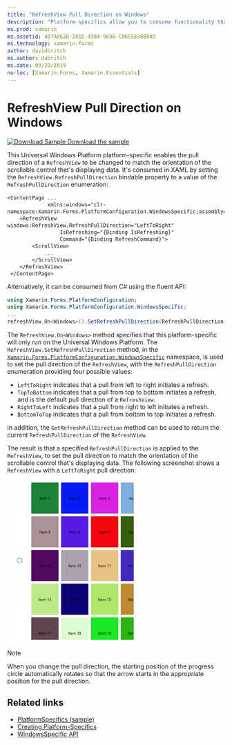 ```yaml
---
title: "RefreshView Pull Direction on Windows"
description: "Platform-specifics allow you to consume functionality that's only available on a specific platform, without implementing custom renderers or effects. This article explains how to consume the Windows platform-specific that enables the pull direction of a RefreshView to be changed."
ms.prod: xamarin
ms.assetid: 407A862B-281E-4384-9696-C0655830B84D
ms.technology: xamarin-forms
author: davidbritch
ms.author: dabritch
ms.date: 09/20/2019
no-loc: [Xamarin.Forms, Xamarin.Essentials]
---
```


# RefreshView Pull Direction on Windows

[![Download Sample](~/media/shared/download.png) Download the sample](https://docs.microsoft.com/samples/xamarin/xamarin-forms-samples/userinterface-platformspecifics)

This Universal Windows Platform platform-specific enables the pull direction of a `RefreshView` to be changed to match the orientation of the scrollable control that's displaying data. It's consumed in XAML by setting the `RefreshView.RefreshPullDirection` bindable property to a value of the `RefreshPullDirection` enumeration:

```xaml
<ContentPage ...
             xmlns:windows="clr-namespace:Xamarin.Forms.PlatformConfiguration.WindowsSpecific;assembly=Xamarin.Forms.Core">
    <RefreshView windows:RefreshView.RefreshPullDirection="LeftToRight"
                 IsRefreshing="{Binding IsRefreshing}"
                 Command="{Binding RefreshCommand}">
        <ScrollView>
            ...
        </ScrollView>
    </RefreshView>
 </ContentPage>
```

Alternatively, it can be consumed from C# using the fluent API:

```csharp
using Xamarin.Forms.PlatformConfiguration;
using Xamarin.Forms.PlatformConfiguration.WindowsSpecific;
...
refreshView.On<Windows>().SetRefreshPullDirection(RefreshPullDirection.LeftToRight);
```

The `RefreshView.On<Windows>` method specifies that this platform-specific will only run on the Universal Windows Platform. The `RefreshView.SetRefreshPullDirection` method, in the [`Xamarin.Forms.PlatformConfiguration.WindowsSpecific`](xref:Xamarin.Forms.PlatformConfiguration.WindowsSpecific) namespace, is used to set the pull direction of the `RefreshView`, with the `RefreshPullDirection` enumeration providing four possible values:

- `LeftToRight` indicates that a pull from left to right initiates a refresh.
- `TopToBottom` indicates that a pull from top to bottom initiates a refresh, and is the default pull direction of a `RefreshView`.
- `RightToLeft` indicates that a pull from right to left initiates a refresh.
- `BottomToTop` indicates that a pull from bottom to top initiates a refresh.

In addition, the `GetRefreshPullDirection` method can be used to return the current `RefreshPullDirection` of the `RefreshView`.

The result is that a specified `RefreshPullDirection` is applied to the `RefreshView`, to set the pull direction to match the orientation of the scrollable control that's displaying data. The following screenshot shows a `RefreshView` with a `LeftToRight` pull direction:

[![Screenshot of a RefreshView with a left to right pull direction, on UWP](refreshview-pulldirection-images/refreshview-pulldirection.png "RefreshView with left to right pull direction")](refreshview-pulldirection-images/refreshview-pulldirection-large.png#lightbox "RefreshView with left to right pull direction")

> [!NOTE]
> When you change the pull direction, the starting position of the progress circle automatically rotates so that the arrow starts in the appropriate position for the pull direction.

## Related links

- [PlatformSpecifics (sample)](https://docs.microsoft.com/samples/xamarin/xamarin-forms-samples/userinterface-platformspecifics)
- [Creating Platform-Specifics](~/xamarin-forms/platform/platform-specifics/index.md#creating-platform-specifics)
- [WindowsSpecific API](xref:Xamarin.Forms.PlatformConfiguration.WindowsSpecific)

